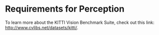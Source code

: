 # Requirements for Perception

To learn more about the KITTI Vision Benchmark Suite, check out this link: http://www.cvlibs.net/datasets/kitti/.
